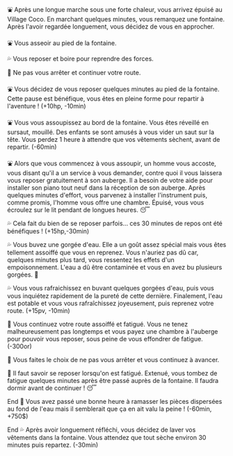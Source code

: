 :fountain: Après une longue marche sous une forte chaleur, vous arrivez épuisé au Village Coco. En marchant quelques minutes, vous remarquez une fontaine. Après l'avoir regardée longuement, vous décidez de vous en approcher.

⛲ Vous asseoir au pied de la fontaine.

💦 Vous reposer et boire pour reprendre des forces.

🚶 Ne pas vous arrêter et continuer votre route.


:fountain: Vous décidez de vous reposer quelques minutes au pied de la fontaine. Cette pause est bénéfique, vous êtes en pleine forme pour repartir à l'aventure ! (+10hp, -10min)

:fountain: Vous vous assoupissez au bord de la fontaine. Vous êtes réveillé en sursaut, mouillé. Des enfants se sont amusés à vous vider un saut sur la tête. Vous perdez 1 heure à attendre que vos vêtements sèchent, avant de repartir. (-60min)

:fountain: Alors que vous commencez à vous assoupir, un homme vous accoste, vous disant qu'il a un service à vous demander, contre quoi il vous laissera vous reposer gratuitement à son auberge. Il a besoin de votre aide pour installer son piano tout neuf dans la réception de son auberge. Après quelques minutes d'effort, vous parvenez à installer l'instrument puis, comme promis, l'homme vous offre une chambre. Épuisé, vous vous écroulez sur le lit pendant de longues heures. :sleeping: 


:sweat_drops: Cela fait du bien de se reposer parfois... ces 30 minutes de repos ont été bénéfiques ! (+15hp,-30min)

:sweat_drops: Vous buvez une gorgée d'eau. Elle a un goût assez spécial mais vous êtes tellement assoiffé que vous en reprenez. Vous n'auriez pas dû car, quelques minutes plus tard, vous ressentez les effets d'un empoisonnement. L'eau a dû être contaminée et vous en avez bu plusieurs gorgées. :nauseated_face:

:sweat_drops: Vous vous rafraichissez en buvant quelques gorgées d'eau, puis vous vous inquiétez rapidement de la pureté de cette dernière. Finalement, l'eau est potable et vous vous rafraîchissez joyeusement, puis reprenez votre route. (+15pv, -10min)


:walking: Vous continuez votre route assoiffé et fatigué. Vous ne tenez malheureusement pas longtemps et vous payez une chambre à l'auberge pour pouvoir vous reposer, sous peine de vous effondrer de fatigue. (-300or)

:walking: Vous faites le choix de ne pas vous arrêter et vous continuez à avancer.

:walking: Il faut savoir se reposer lorsqu'on est fatigué. Extenué, vous tombez de fatigue quelques minutes après être passé auprès de la fontaine. Il faudra dormir avant de continuer ! :sleeping:


End 🤑 Vous avez passé une bonne heure à ramasser les pièces dispersées au fond de l'eau mais il semblerait que ça en ait valu la peine ! (-60min, +750$)

End 💦 Après avoir longuement réfléchi, vous décidez de laver vos vêtements dans la fontaine. Vous attendez que tout sèche environ 30 minutes puis repartez. (-30min)
